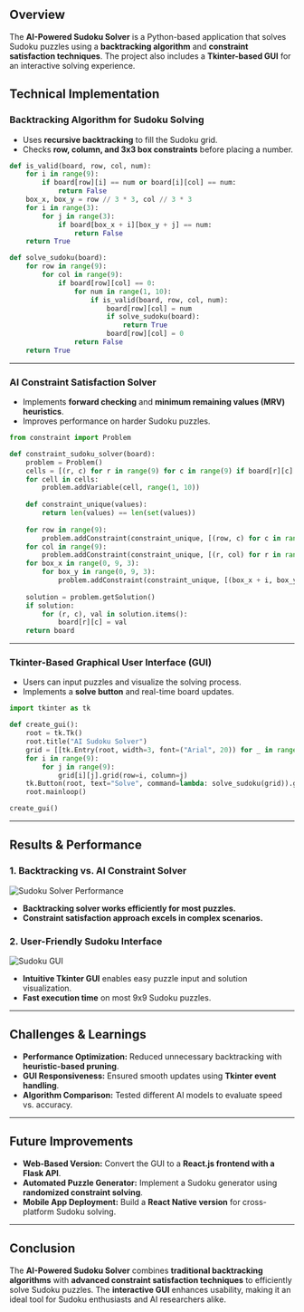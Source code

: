 ## Overview

The **AI-Powered Sudoku Solver** is a Python-based application that solves Sudoku puzzles using a **backtracking algorithm** and **constraint satisfaction techniques**. The project also includes a **Tkinter-based GUI** for an interactive solving experience.

## Technical Implementation

### Backtracking Algorithm for Sudoku Solving

- Uses **recursive backtracking** to fill the Sudoku grid.
- Checks **row, column, and 3x3 box constraints** before placing a number.

```python
def is_valid(board, row, col, num):
    for i in range(9):
        if board[row][i] == num or board[i][col] == num:
            return False
    box_x, box_y = row // 3 * 3, col // 3 * 3
    for i in range(3):
        for j in range(3):
            if board[box_x + i][box_y + j] == num:
                return False
    return True

def solve_sudoku(board):
    for row in range(9):
        for col in range(9):
            if board[row][col] == 0:
                for num in range(1, 10):
                    if is_valid(board, row, col, num):
                        board[row][col] = num
                        if solve_sudoku(board):
                            return True
                        board[row][col] = 0
                return False
    return True
```

---

### AI Constraint Satisfaction Solver

- Implements **forward checking** and **minimum remaining values (MRV) heuristics**.
- Improves performance on harder Sudoku puzzles.

```python
from constraint import Problem

def constraint_sudoku_solver(board):
    problem = Problem()
    cells = [(r, c) for r in range(9) for c in range(9) if board[r][c] == 0]
    for cell in cells:
        problem.addVariable(cell, range(1, 10))
    
    def constraint_unique(values):
        return len(values) == len(set(values))
    
    for row in range(9):
        problem.addConstraint(constraint_unique, [(row, c) for c in range(9)])
    for col in range(9):
        problem.addConstraint(constraint_unique, [(r, col) for r in range(9)])
    for box_x in range(0, 9, 3):
        for box_y in range(0, 9, 3):
            problem.addConstraint(constraint_unique, [(box_x + i, box_y + j) for i in range(3) for j in range(3)])
    
    solution = problem.getSolution()
    if solution:
        for (r, c), val in solution.items():
            board[r][c] = val
    return board
```

---

### Tkinter-Based Graphical User Interface (GUI)

- Users can input puzzles and visualize the solving process.
- Implements a **solve button** and real-time board updates.

```python
import tkinter as tk

def create_gui():
    root = tk.Tk()
    root.title("AI Sudoku Solver")
    grid = [[tk.Entry(root, width=3, font=("Arial", 20)) for _ in range(9)] for _ in range(9)]
    for i in range(9):
        for j in range(9):
            grid[i][j].grid(row=i, column=j)
    tk.Button(root, text="Solve", command=lambda: solve_sudoku(grid)).grid(row=10, column=4)
    root.mainloop()

create_gui()
```

---

## Results & Performance

### 1. Backtracking vs. AI Constraint Solver

![Sudoku Solver Performance](../images/sudoku-performance.png)

- **Backtracking solver works efficiently for most puzzles.**
- **Constraint satisfaction approach excels in complex scenarios.**

### 2. User-Friendly Sudoku Interface

![Sudoku GUI](../images/sudoku-gui.png)

- **Intuitive Tkinter GUI** enables easy puzzle input and solution visualization.
- **Fast execution time** on most 9x9 Sudoku puzzles.

---

## Challenges & Learnings

- **Performance Optimization:** Reduced unnecessary backtracking with **heuristic-based pruning**.
- **GUI Responsiveness:** Ensured smooth updates using **Tkinter event handling**.
- **Algorithm Comparison:** Tested different AI models to evaluate speed vs. accuracy.

---

## Future Improvements

- **Web-Based Version:** Convert the GUI to a **React.js frontend with a Flask API**.
- **Automated Puzzle Generator:** Implement a Sudoku generator using **randomized constraint solving**.
- **Mobile App Deployment:** Build a **React Native version** for cross-platform Sudoku solving.

---

## Conclusion

The **AI-Powered Sudoku Solver** combines **traditional backtracking algorithms** with **advanced constraint satisfaction techniques** to efficiently solve Sudoku puzzles. The **interactive GUI** enhances usability, making it an ideal tool for Sudoku enthusiasts and AI researchers alike.

